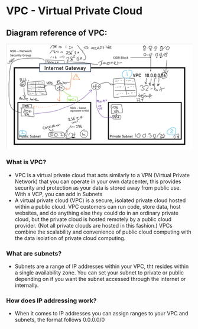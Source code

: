 # VPC - Virtual Private Cloud
## Diagram reference of VPC:
![](images/vcp.png)
### What is VPC?
- VPC is a virtual private cloud that acts similarly to a VPN (Virtual Private Network) that you can operate in your own datacenter, this provides security and protection as your data is stored away from public use. With a VCP, you can add in Subnets
- A virtual private cloud (VPC) is a secure, isolated private cloud hosted within a public cloud. VPC customers can run code, store data, host websites, and do anything else they could do in an ordinary private cloud, but the private cloud is hosted remotely by a public cloud provider. (Not all private clouds are hosted in this fashion.) VPCs combine the scalability and convenience of public cloud computing with the data isolation of private cloud computing.

### What are subnets?
- Subnets are a range of IP addresses within your VPC, tht resides within a single availability zone. You can set your subnet to private or public depending on if you want the subnet accessed through the internet or internally.

### How does IP addressing work?

- When it comes to IP addresses you can assign ranges to your VPC and subnets, the format follows 0.0.0.0/0
